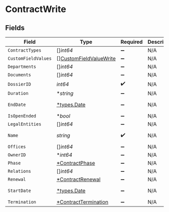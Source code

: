 # ContractWrite


## Fields

| Field                                                                   | Type                                                                    | Required                                                                | Description                                                             | Example                                                                 |
| ----------------------------------------------------------------------- | ----------------------------------------------------------------------- | ----------------------------------------------------------------------- | ----------------------------------------------------------------------- | ----------------------------------------------------------------------- |
| `ContractTypes`                                                         | []*int64*                                                               | :heavy_minus_sign:                                                      | N/A                                                                     |                                                                         |
| `CustomFieldValues`                                                     | [][CustomFieldValueWrite](../../models/shared/customfieldvaluewrite.md) | :heavy_minus_sign:                                                      | N/A                                                                     |                                                                         |
| `Departments`                                                           | []*int64*                                                               | :heavy_minus_sign:                                                      | N/A                                                                     |                                                                         |
| `Documents`                                                             | []*int64*                                                               | :heavy_minus_sign:                                                      | N/A                                                                     |                                                                         |
| `DossierID`                                                             | *int64*                                                                 | :heavy_check_mark:                                                      | N/A                                                                     | 1                                                                       |
| `Duration`                                                              | **string*                                                               | :heavy_minus_sign:                                                      | N/A                                                                     | P1Y                                                                     |
| `EndDate`                                                               | [*types.Date](../../types/date.md)                                      | :heavy_minus_sign:                                                      | N/A                                                                     | 2021-12-31                                                              |
| `IsOpenEnded`                                                           | **bool*                                                                 | :heavy_minus_sign:                                                      | N/A                                                                     |                                                                         |
| `LegalEntities`                                                         | []*int64*                                                               | :heavy_minus_sign:                                                      | N/A                                                                     |                                                                         |
| `Name`                                                                  | *string*                                                                | :heavy_check_mark:                                                      | N/A                                                                     | Partnership agreement                                                   |
| `Offices`                                                               | []*int64*                                                               | :heavy_minus_sign:                                                      | N/A                                                                     |                                                                         |
| `OwnerID`                                                               | **int64*                                                                | :heavy_minus_sign:                                                      | N/A                                                                     | 1                                                                       |
| `Phase`                                                                 | [*ContractPhase](../../models/shared/contractphase.md)                  | :heavy_minus_sign:                                                      | N/A                                                                     | ongoing                                                                 |
| `Relations`                                                             | []*int64*                                                               | :heavy_minus_sign:                                                      | N/A                                                                     |                                                                         |
| `Renewal`                                                               | [*ContractRenewal](../../models/shared/contractrenewal.md)              | :heavy_minus_sign:                                                      | N/A                                                                     |                                                                         |
| `StartDate`                                                             | [*types.Date](../../types/date.md)                                      | :heavy_minus_sign:                                                      | N/A                                                                     | 2021-01-01                                                              |
| `Termination`                                                           | [*ContractTermination](../../models/shared/contracttermination.md)      | :heavy_minus_sign:                                                      | N/A                                                                     |                                                                         |